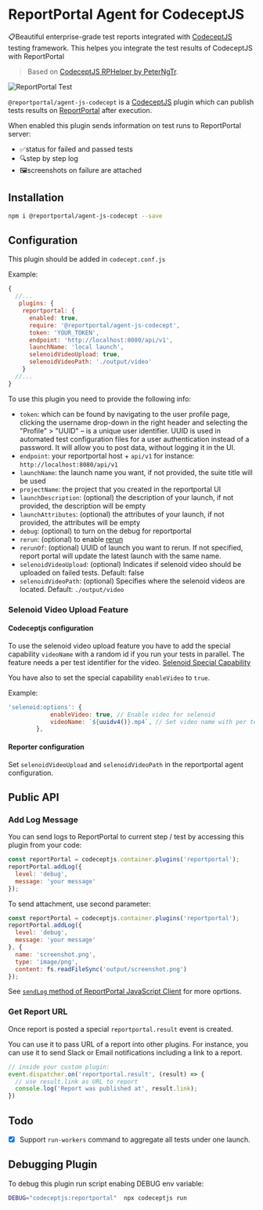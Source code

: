 # ReportPortal Agent for CodeceptJS

📋Beautiful enterprise-grade test reports integrated with [CodeceptJS](https://codecept.io) testing framework.
This helpes you integrate the test results of CodeceptJS with ReportPortal

> Based on [CodeceptJS RPHelper by PeterNgTr](https://github.com/PeterNgTr/codeceptjs-rphelper).

![ReportPortal Test](https://i.ibb.co/Qm52G0n/Screenshot-2019-04-11-at-15-57-40.png)

`@reportportal/agent-js-codecept` is a [CodeceptJS](https://codecept.io/) plugin which can publish tests results on [ReportPortal](https://reportportal.io/) after execution.

When enabled this plugin sends information on test runs to ReportPortal server:

* ✅status for failed and passed tests
* 🔍step by step log
* 🖼screenshots on failure are attached

## Installation

```sh
npm i @reportportal/agent-js-codecept --save
```

## Configuration

This plugin should be added in `codecept.conf.js`

Example:

```js
{
  //...
   plugins: {
    reportportal: {
      enabled: true,
      require: '@reportportal/agent-js-codecept',
      token: 'YOUR_TOKEN',
      endpoint: 'http://localhost:8080/api/v1',
      launchName: 'local launch',
      selenoidVideoUpload: true,
      selenoidVideoPath: './output/video'
    }
  //...
}
```

To use this plugin you need to provide the following info:

* `token`: which can be found by navigating to the user profile page, clicking the username drop-down in the right header and selecting the "Profile" > "UUID" – is a unique user identifier. UUID is used in automated test configuration files for a user authentication instead of a password. It will allow you to post data, without logging it in the UI.
* `endpoint`: your reportportal host + `api/v1` for instance: `http://localhost:8080/api/v1`
* `launchName`: the launch name you want, if not provided, the suite title will be used
* `projectName`: the project that you created in the reportportal UI
* `launchDescription`: (optional) the description of your launch, if not provided, the description will be empty
* `launchAttributes`: (optional) the attributes of your launch, if not provided, the attributes will be empty
* `debug`: (optional) to turn on the debug for reportportal
* `rerun`: (optional) to enable [rerun](https://github.com/reportportal/documentation/blob/master/src/md/src/DevGuides/rerun.md)
* `rerunOf`: (optional) UUID of launch you want to rerun. If not specified, report portal will update the latest launch with the same name.
* `selenoidVideoUpload`: (optional) Indicates if selenoid video should be uploaded on failed tests. Default: false
* `selenoidVideoPath`: (optional) Specifies where the selenoid videos are located. Default: `./output/video`

### Selenoid Video Upload Feature

#### Codeceptjs configuration

To use the selenoid video upload feature you have to add the special capability `videoName` with a random id if you run your tests in parallel. The feature needs a per test identifier for the video. [Selenoid Special Capability](https://aerokube.com/selenoid/latest/#_video_recording_enablevideo_videoname_videoscreensize_videoframerate_videocodec)

You have also to set the special capability `enableVideo` to `true`.

Example:

```javascript
'selenoid:options': {
            enableVideo: true, // Enable video for selenoid
            videoName: `${uuidv4()}.mp4`, // Set video name with per test identifier if tests are run in parallel. 
        },
```

#### Reporter configuration

Set `selenoidVideoUpload` and `selenoidVideoPath` in the reportportal agent configuration.

## Public API

### Add Log Message

You can send logs to ReportPortal to current step / test by accessing this plugin from your code:

```js
const reportPortal = codeceptjs.container.plugins('reportportal');
reportPortal.addLog({
  level: 'debug',
  message: 'your message'
});
```

To send attachment, use second parameter:

```js
const reportPortal = codeceptjs.container.plugins('reportportal');
reportPortal.addLog({
  level: 'debug',
  message: 'your message'
}, {
  name: 'screenshot.png',
  type: 'image/png',
  content: fs.readFileSync('output/screenshot.png')
});
```

See [`sendLog` method of ReportPortal JavaScript Client](https://github.com/reportportal/client-javascript#sendlog) for more oprtions.

### Get Report URL

Once report is posted a special `reportportal.result` event is created.

You can use it to pass URL of a report into other plugins. For instance, you can use it to send Slack or Email notifications including a link to a report.

```js
// inside your custom plugin:
event.dispatcher.on('reportportal.result', (result) => {
  // use result.link as URL to report
  console.log('Report was published at', result.link);
})
```

## Todo

* [x] Support `run-workers` command to aggregate all tests under one launch.

## Debugging Plugin

To debug this plugin run script enabing DEBUG env variable:

``` bash
DEBUG="codeceptjs:reportportal"  npx codeceptjs run
```
